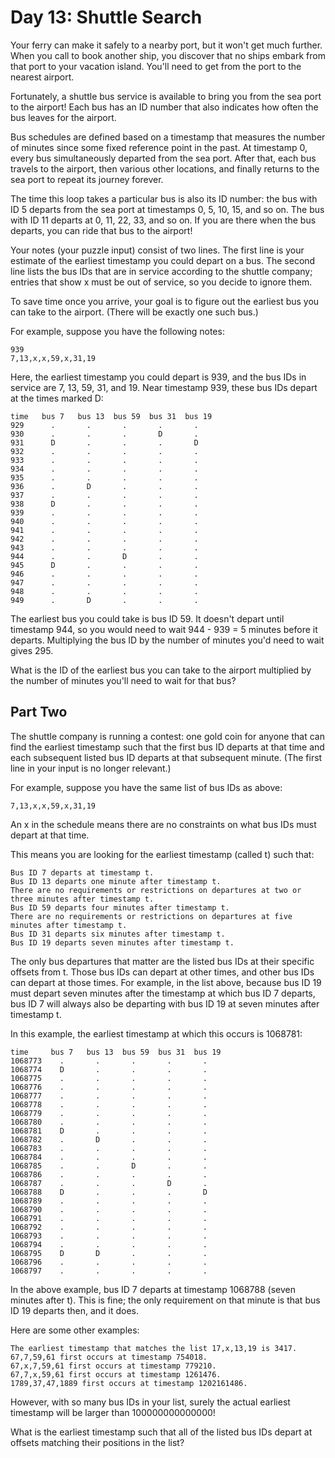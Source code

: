 # Day 13: Shuttle Search
Your ferry can make it safely to a nearby port, but it won't get much further. When you call
to book another ship, you discover that no ships embark from that port to your vacation island.
You'll need to get from the port to the nearest airport.

Fortunately, a shuttle bus service is available to bring you from the sea port to the airport!
Each bus has an ID number that also indicates how often the bus leaves for the airport.

Bus schedules are defined based on a timestamp that measures the number of minutes since some fixed
reference point in the past. At timestamp 0, every bus simultaneously departed from the sea port.
After that, each bus travels to the airport, then various other locations, and finally returns
to the sea port to repeat its journey forever.

The time this loop takes a particular bus is also its ID number: the bus with ID 5 departs
from the sea port at timestamps 0, 5, 10, 15, and so on. The bus with ID 11 departs
at 0, 11, 22, 33, and so on. If you are there when the bus departs, you can ride that bus
to the airport!

Your notes (your puzzle input) consist of two lines. The first line is your estimate of the earliest
timestamp you could depart on a bus. The second line lists the bus IDs that are in service according
to the shuttle company; entries that show x must be out of service, so you decide to ignore them.

To save time once you arrive, your goal is to figure out the earliest bus you can take
to the airport. (There will be exactly one such bus.)

For example, suppose you have the following notes:

```
939
7,13,x,x,59,x,31,19
```

Here, the earliest timestamp you could depart is 939, and the bus IDs in service are 7, 13, 59, 31,
and 19. Near timestamp 939, these bus IDs depart at the times marked D:

```
time   bus 7   bus 13  bus 59  bus 31  bus 19
929      .       .       .       .       .
930      .       .       .       D       .
931      D       .       .       .       D
932      .       .       .       .       .
933      .       .       .       .       .
934      .       .       .       .       .
935      .       .       .       .       .
936      .       D       .       .       .
937      .       .       .       .       .
938      D       .       .       .       .
939      .       .       .       .       .
940      .       .       .       .       .
941      .       .       .       .       .
942      .       .       .       .       .
943      .       .       .       .       .
944      .       .       D       .       .
945      D       .       .       .       .
946      .       .       .       .       .
947      .       .       .       .       .
948      .       .       .       .       .
949      .       D       .       .       .
```

The earliest bus you could take is bus ID 59. It doesn't depart until timestamp 944, so you would
need to wait 944 - 939 = 5 minutes before it departs. Multiplying the bus ID by the number of minutes
you'd need to wait gives 295.

What is the ID of the earliest bus you can take to the airport multiplied by the number of minutes
you'll need to wait for that bus?

## Part Two
The shuttle company is running a contest: one gold coin for anyone that can find the earliest
timestamp such that the first bus ID departs at that time and each subsequent listed bus ID departs
at that subsequent minute. (The first line in your input is no longer relevant.)

For example, suppose you have the same list of bus IDs as above:

```
7,13,x,x,59,x,31,19
```
An x in the schedule means there are no constraints on what bus IDs must depart at that time.

This means you are looking for the earliest timestamp (called t) such that:

```
Bus ID 7 departs at timestamp t.
Bus ID 13 departs one minute after timestamp t.
There are no requirements or restrictions on departures at two or three minutes after timestamp t.
Bus ID 59 departs four minutes after timestamp t.
There are no requirements or restrictions on departures at five minutes after timestamp t.
Bus ID 31 departs six minutes after timestamp t.
Bus ID 19 departs seven minutes after timestamp t.
```

The only bus departures that matter are the listed bus IDs at their specific offsets from t.
Those bus IDs can depart at other times, and other bus IDs can depart at those times. For example,
in the list above, because bus ID 19 must depart seven minutes after the timestamp at which bus ID 7
departs, bus ID 7 will always also be departing with bus ID 19 at seven minutes after timestamp t.

In this example, the earliest timestamp at which this occurs is 1068781:

```
time     bus 7   bus 13  bus 59  bus 31  bus 19
1068773    .       .       .       .       .
1068774    D       .       .       .       .
1068775    .       .       .       .       .
1068776    .       .       .       .       .
1068777    .       .       .       .       .
1068778    .       .       .       .       .
1068779    .       .       .       .       .
1068780    .       .       .       .       .
1068781    D       .       .       .       .
1068782    .       D       .       .       .
1068783    .       .       .       .       .
1068784    .       .       .       .       .
1068785    .       .       D       .       .
1068786    .       .       .       .       .
1068787    .       .       .       D       .
1068788    D       .       .       .       D
1068789    .       .       .       .       .
1068790    .       .       .       .       .
1068791    .       .       .       .       .
1068792    .       .       .       .       .
1068793    .       .       .       .       .
1068794    .       .       .       .       .
1068795    D       D       .       .       .
1068796    .       .       .       .       .
1068797    .       .       .       .       .
```

In the above example, bus ID 7 departs at timestamp 1068788 (seven minutes after t). This is fine;
the only requirement on that minute is that bus ID 19 departs then, and it does.

Here are some other examples:

```
The earliest timestamp that matches the list 17,x,13,19 is 3417.
67,7,59,61 first occurs at timestamp 754018.
67,x,7,59,61 first occurs at timestamp 779210.
67,7,x,59,61 first occurs at timestamp 1261476.
1789,37,47,1889 first occurs at timestamp 1202161486.
```

However, with so many bus IDs in your list, surely the actual earliest timestamp will be
larger than 100000000000000!

What is the earliest timestamp such that all of the listed bus IDs depart at offsets matching
their positions in the list?